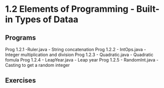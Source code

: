 # 1.2 Elements of Programming - Built-in Types of Dataa

## Programs
Prog 1.2.1  -Ruler.java        - String concatenation
Prog 1.2.2 - IntOps.java       - Integer multiplication and division
Prog 1.2.3 - Quadratic.java    - Quadratic fomula
Prog 1.2.4 - LeapYear.java     - Leap year
Prog 1.2.5 - RandomInt.java    - Casting to get a random integer

## Exercises

